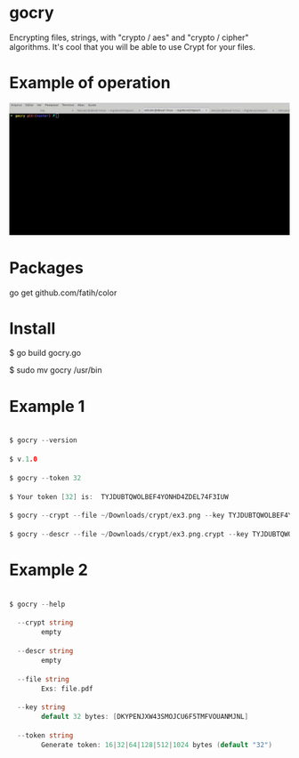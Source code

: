 # gocry

Encrypting files, strings, with "crypto / aes" and "crypto / cipher" algorithms.
It's cool that you will be able to use Crypt for your files.


# Example of operation

![image](https://github.com/jeffotoni/gocry/blob/master/img/gocry.gif)

# Packages

go get github.com/fatih/color

# Install

$ go build gocry.go

$ sudo mv gocry /usr/bin

# Example 1

```go

$ gocry --version

$ v.1.0

$ gocry --token 32

$ Your token [32] is:  TYJDUBTQWOLBEF4YONHD4ZDEL74F3IUW

$ gocry --crypt --file ~/Downloads/crypt/ex3.png --key TYJDUBTQWOLBEF4YONHD4ZDEL74F3IUW

$ gocry --descr --file ~/Downloads/crypt/ex3.png.crypt --key TYJDUBTQWOLBEF4YONHD4ZDEL74F3IUW

```

# Example 2

```go
	
$ gocry --help

  --crypt string
    	empty

  --descr string
    	empty

  --file string
    	Exs: file.pdf

  --key string
    	default 32 bytes: [DKYPENJXW43SMOJCU6F5TMFVOUANMJNL]

  --token string
    	Generate token: 16|32|64|128|512|1024 bytes (default "32")

```
